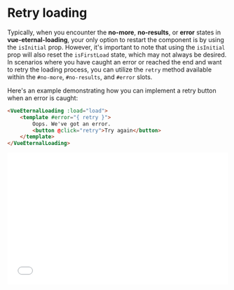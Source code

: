 # Retry loading

Typically, when you encounter the **no-more**, **no-results**, or **error** states in **vue-eternal-loading**, your only option to restart the component is by using the `isInitial` prop. However, it's important to note that using the `isInitial` prop will also reset the `isFirstLoad` state, which may not always be desired. In scenarios where you have caught an error or reached the end and want to retry the loading process, you can utilize the `retry` method available within the `#no-more`, `#no-results`, and `#error` slots.

Here's an example demonstrating how you can implement a retry button when an error is caught:

```html
<VueEternalLoading :load="load">
    <template #error="{ retry }">
        Oops. We've got an error.
        <button @click="retry">Try again</button>
    </template>
</VueEternalLoading>
```

<iframe width="100%" height="300" src="//jsfiddle.net/gavrashenko/xhtg6L92/8/embedded/result/dark/" allowfullscreen="allowfullscreen" allowpaymentrequest frameborder="0"></iframe>
